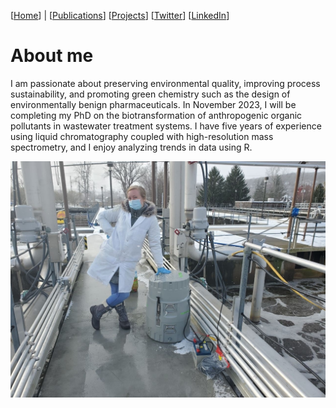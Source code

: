 [[Home](https://stephlynrich.github.io)] | 
[[Publications](https://stephlynrich.github.io/publications.html)]
[[Projects](https://stephlynrich.github.io/projects.html)]
[[Twitter](https://twitter.com/stephrich257)]
[[LinkedIn](https://www.linkedin.com/in/stephanielrich/)]


# About me
I am passionate about preserving environmental quality, improving process sustainability, and promoting green chemistry such as the design of environmentally benign pharmaceuticals. In November 2023, I will be completing my PhD on the biotransformation of anthropogenic organic pollutants in wastewater treatment systems. I have five years of experience using liquid chromatography coupled with high-resolution mass spectrometry, and I enjoy analyzing trends in data using R.


![alt](img/RichStephanie_WWTP.jpg)
